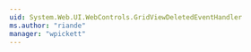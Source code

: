 ```yaml
---
uid: System.Web.UI.WebControls.GridViewDeletedEventHandler
ms.author: "riande"
manager: "wpickett"
---
```

